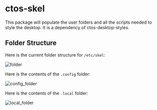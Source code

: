 # ctos-skel
This package will populate the user folders and all the scripts needed to style the desktop. It is a dependency of ctos-desktop-styles.

## Folder Structure

Here is the current folder structure for `/etc/skel`:

![folder](https://github.com/Coopertronic/ctos-skel/assets/17339716/244ebd2d-731c-4a68-9c40-d8ebef1f6688)

Here is the contents of the `.config` folder:

![config_folder](https://github.com/Coopertronic/ctos-skel/assets/17339716/125cf7a3-c7f0-4b95-8b79-127085f13f98)


Here is the contents of the `.local` folder:

![local_folder](https://github.com/Coopertronic/ctos-skel/assets/17339716/40c8f610-cb4d-45d2-8dcc-5c9e792b85a8)


